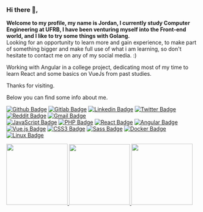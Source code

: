 ### Hi there 👋,

<div>
  <p>
    <b>Welcome to my profile, my name is Jordan, I currently study Computer Engineering at UFRB, I have been venturing myself into the Front-end world, and I like to try some things with Golang.</b> </br>
    Looking for an opportunity to learn more and gain experience, to make part of something bigger and make full use of what i am learning, so don't hesitate to contact me on any of my social media. :)
  </p>
  <p>
    Working with Angular in a college project, dedicating most of my time to learn React and some basics on VueJs from past studies.
  </p>
  <p>
    Thanks for visiting.
  </p>
  
  <p>
    Below you can find some info about me.
  </p>
</div>

[![Github Badge](https://img.shields.io/badge/GitHub-100000?style=for-the-badge&logo=github&logoColor=white)](https://github.com/OliveiraJ)
[![Gitlab Badge](https://img.shields.io/badge/GitLab-330F63?style=for-the-badge&logo=gitlab&logoColor=white)](https://gitlab.com/OliveiraJordan)
[![Linkedin Badge](https://img.shields.io/badge/LinkedIn-0077B5?style=for-the-badge&logo=linkedin&logoColor=white)](www.linkedin.com/in/jordan-silva-oliveira-8b9306200)
[![Twitter Badge](https://img.shields.io/badge/Twitter-1DA1F2?style=for-the-badge&logo=twitter&logoColor=white)](https://twitter.com/JordanSOliveira)
[![Reddit Badge](https://img.shields.io/badge/Reddit-FF4500?style=for-the-badge&logo=reddit&logoColor=white)](https://www.reddit.com/user/JoOliveira)
[![Gmail Badge](https://img.shields.io/badge/Gmail-D14836?style=for-the-badge&logo=gmail&logoColor=white)](jordansilva102@gmail.com)
</br>
[![JavaScript Badge](https://img.shields.io/badge/JavaScript-252737?style=for-the-badge&logo=javascript&logoColor=F7DF1E)](https://www.javascript.com/)
[![PHP Badge](https://img.shields.io/badge/PHP-252737?style=for-the-badge&logo=php&logoColor=61DAFB)](https://www.php.com/)
[![React Badge](https://img.shields.io/badge/React-252737?style=for-the-badge&logo=react&logoColor=61DAFB)](https://pt-br.reactjs.org/)
[![Angular Badge](https://img.shields.io/badge/Angular-252737?style=for-the-badge&logo=angular&logoColor=DD0031)](https://angular.io/)
[![Vue.js Badge](https://img.shields.io/badge/Vue.js-252737?style=for-the-badge&logo=vue.js&logoColor=4FC08D)](https://vuejs.org/)
[![CSS3 Badge](https://img.shields.io/badge/CSS3-252737?style=for-the-badge&logo=css3&logoColor=1572B6)](https://developer.mozilla.org/pt-BR/docs/Web/CSS)
[![Sass Badge](https://img.shields.io/badge/Sass-252737?style=for-the-badge&logo=sass&logoColor=CC6699)](https://sass-lang.com/)
[![Docker Badge](https://img.shields.io/badge/Docker-252737?style=for-the-badge&logo=docker&logoColor=2496ED)](https://www.docker.com/)
[![Linux Badge](https://img.shields.io/badge/Linux-252737?style=for-the-badge&logo=linux&logoColor=FCC624)](https://www.linux.org/pages/download/)




<div>
  <div>
    <a href="https://github.com/anuraghazra/github-readme-stats">
       <img height=160em src="https://github-readme-stats.vercel.app/api?username=OliveiraJ&count_private=true&show_icons=true&theme=chartreuse-dark&hide_border=true&include_all_commits=true" />
      <img height=159em src="https://github-readme-streak-stats.herokuapp.com?user=OliveiraJ&theme=chartreuse-dark&hide_border=true&date_format=M%20j%5B%2C%20Y%5D" />
      <img height=160em src="https://github-readme-stats.vercel.app/api/top-langs/?username=OliveiraJ&layout=compact&theme=chartreuse-dark&langs_count=10&hide_border=true"/>
    </a>
  </div>
</div>
